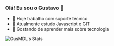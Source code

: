 ### Olá! Eu sou o Gustavo 👋

- 🔭 Hoje trabalho com suporte técnico
- 🌱 Atualmente estudo Javascript e GIT
- 💬 Gostando de aprender mais sobre tecnologia


![GusMDL's Stats](https://github-readme-stats.vercel.app/api?username=GusMDL&theme=tokyonight&show_icons=true&hide_border=true&count_private=true)
